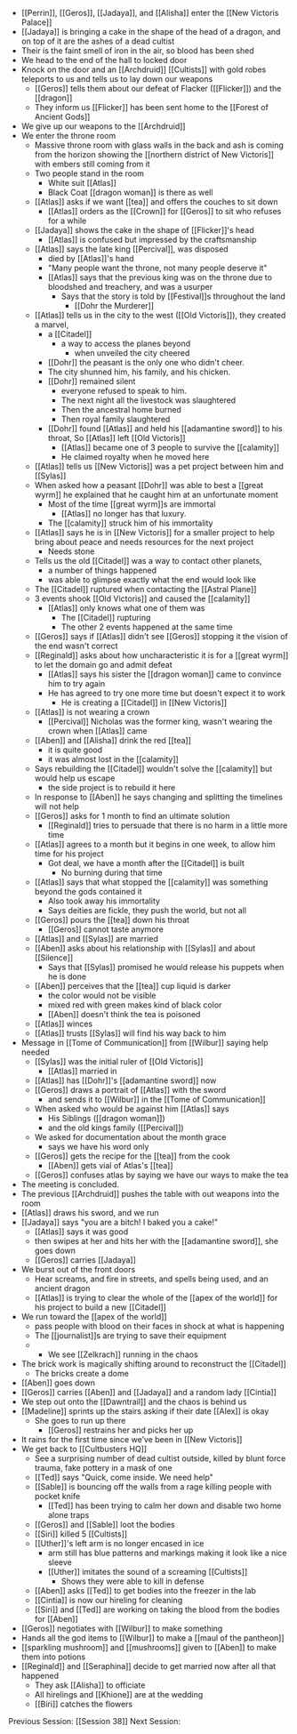 - [[Perrin]], [[Geros]], [[Jadaya]], and [[Alisha]] enter the [[New Victoris Palace]]
- [[Jadaya]] is bringing a cake in the shape of the head of a dragon, and on top of it are the ashes of a dead cultist
- Their is the faint smell of iron in the air, so blood has been shed
- We head to the end of the hall to locked door
- Knock on the door and an [[Archdruid]] [[Cultists]] with gold robes teleports to us and tells us to lay down our weapons
	- [[Geros]] tells them about our defeat of Flacker ([[Flicker]]) and the [[dragon]]
	- They inform us [[Flicker]] has been sent home to the [[Forest of Ancient Gods]]
- We give up our weapons to the [[Archdruid]] 
- We enter the throne room
	- Massive throne room with glass walls in the back and ash is coming from the horizon showing the [[northern district of New Victoris]] with embers still coming from it
	- Two people stand in the room
		- White suit [[Atlas]]
		- Black Coat [[dragon woman]] is there as well
	- [[Atlas]] asks if we want [[tea]] and offers the couches to sit down
		- [[Atlas]] orders as the [[Crown]] for [[Geros]] to sit who refuses for a while
	- [[Jadaya]] shows the cake in the shape of [[Flicker]]'s head
		- [[Atlas]] is confused but impressed by the craftsmanship
	- [[Atlas]] says the late king [[Percival]], was disposed
		- died by [[Atlas]]'s hand 
		- "Many people want the throne, not many people deserve it"
		- [[Atlas]] says that the previous king was on the throne due to bloodshed and treachery, and was a usurper
			- Says that the story is told by [[Festival]]s throughout the land
				- [[Dohr the Murderer]]
	- [[Atlas]] tells us in the city to the west ([[Old Victoris]]), they created a marvel, 
		- a [[Citadel]]
			- a way to access the planes beyond
				- when unveiled the city cheered
		- [[Dohr]] the peasant is the only one who didn't cheer. 
		- The city shunned him, his family, and his chicken. 
		- [[Dohr]] remained silent 
			- everyone refused to speak to him. 
			- The next night all the livestock was slaughtered
			- Then the ancestral home burned
			- Then royal family slaughtered
		- [[Dohr]] found [[Atlas]] and held his [[adamantine sword]] to his throat, So [[Atlas]] left [[Old Victoris]]
			- [[Atlas]] became one of 3 people to survive the [[calamity]]
			- He claimed royalty when he moved here
	- [[Atlas]] tells us [[New Victoris]] was a pet project between him and [[Sylas]]
	- When asked how a peasant [[Dohr]] was able to best a [[great wyrm]] he explained that he caught him at an unfortunate moment
		- Most of the time [[great wyrm]]s are immortal
			- [[Atlas]] no longer has that luxury.
		- The [[calamity]] struck him of his immortality 
	- [[Atlas]] says he is in [[New Victoris]] for a smaller project to help bring about peace and needs resources for the next project
		- Needs stone
	- Tells us the old [[Citadel]] was a way to contact other planets,
		- a number of things happened
		- was able to glimpse exactly what the end would look like
	- The [[Citadel]] ruptured when contacting the [[Astral Plane]]
	- 3 events shook [[Old Victoris]] and caused the [[calamity]]
		- [[Atlas]] only knows what one of them was
			- The [[Citadel]] rupturing
			- The other 2 events happened at the same time
	- [[Geros]] says if [[Atlas]] didn't see [[Geros]] stopping it the vision of the end wasn't correct
	- [[Reginald]] asks about how uncharacteristic it is for a [[great wyrm]] to let the domain go and admit defeat
		- [[Atlas]] says his sister the [[dragon woman]] came to convince him to try again
		- He has agreed to try one more time but doesn't expect it to work
			- He is creating a [[Citadel]] in [[New Victoris]]
	- [[Atlas]] is not wearing a crown
		- [[Percival]] Nicholas was the former king, wasn't wearing the crown when [[Atlas]] came
	- [[Aben]] and [[Alisha]] drink the red [[tea]]
		- it is quite good
		- it was almost lost in the [[calamity]]
	- Says rebuilding the [[Citadel]] wouldn't solve the [[calamity]] but would help us escape
		- the side project is to rebuild it here
	- In response to [[Aben]] he says changing and splitting the timelines will not help
	- [[Geros]] asks for 1 month to find an ultimate solution
		- [[Reginald]] tries to persuade that there is no harm in a little more time 
	- [[Atlas]] agrees to a month but it begins in one week, to allow him time for his project
		- Got deal, we have a month after the [[Citadel]] is built
			- No burning during that time
	- [[Atlas]] says that what stopped the [[calamity]] was something beyond the gods contained it
		- Also took away his immortality 
		- Says deities are fickle, they push the world, but not all
	- [[Geros]] pours the [[tea]] down his throat
		- [[Geros]] cannot taste anymore
	- [[Atlas]] and [[Sylas]] are married
	- [[Aben]] asks about his relationship with [[Sylas]] and about [[Silence]] 
		- Says that [[Sylas]] promised he would release his puppets when he is done
	- [[Aben]] perceives that the [[tea]] cup liquid is darker
		- the color would not be visible
		- mixed red with green makes kind of black color
		- [[Aben]] doesn't think the tea is poisoned 
	- [[Atlas]] winces
	- [[Atlas]] trusts [[Sylas]] will find his way back to him
- Message in [[Tome of Communication]] from [[Wilbur]] saying help needed
	- [[Sylas]] was the initial ruler of [[Old Victoris]]
		- [[Atlas]] married in
	- [[Atlas]] has [[Dohr]]'s [[adamantine sword]] now
	- [[Geros]] draws a portrait of [[Atlas]] with the sword
		- and sends it to [[Wilbur]] in the [[Tome of Communication]]
	- When asked who would be against him [[Atlas]] says 
		- His Siblings ([[dragon woman]])
		- and the old kings family ([[Percival]])
	- We asked for documentation about the month grace
		- says we have his word only
	- [[Geros]] gets the recipe for the [[tea]] from the cook
		- [[Aben]] gets vial of Atlas's [[tea]] 
	- [[Geros]] confuses atlas by saying we have our ways to make the tea
- The meeting is concluded. 
- The previous [[Archdruid]] pushes the table with out weapons into the room
- [[Atlas]] draws his sword, and we run
- [[Jadaya]] says "you are a bitch! I baked you a cake!"
	-  [[Atlas]] says it was good 
	- then swipes at her and hits her with the [[adamantine sword]], she goes down
	- [[Geros]] carries [[Jadaya]]
- We burst out of the front doors
	- Hear screams, and fire in streets, and spells being used, and an ancient dragon
	- [[Atlas]] is trying to clear the whole of the [[apex of the world]] for his project to build a new [[Citadel]]
- We run toward the [[apex of the world]]
	- pass people with blood on their faces in shock at what is happening 
	- The [[journalist]]s are trying to save their equipment
	- - We see [[Zelkrach]] running in the chaos 
- The brick work is magically shifting around to reconstruct the [[Citadel]]
	- The bricks create a dome
- [[Aben]] goes down
- [[Geros]] carries [[Aben]] and [[Jadaya]] and a random lady [[Cintia]]
- We step out onto the [[Dawntrail]] and the chaos is behind us
- [[Madeline]] sprints up the stairs asking if their date [[Alex]] is okay
	- She goes to run up there
		- [[Geros]] restrains her and picks her up
- It rains for the first time since we’ve been in [[New Victoris]]
- We get back to [[Cultbusters HQ]]
	- See a surprising number of dead cultist outside, killed by blunt force trauma, fake pottery in a mask of one
	- [[Ted]] says "Quick, come inside. We need help"
	- [[Sable]] is bouncing off the walls from a rage killing people with pocket knife
		- [[Ted]] has been trying to calm her down and disable two home alone traps
	- [[Geros]] and [[Sable]] loot the bodies
	- [[Siri]] killed 5 [[Cultists]]
	- [[Uther]]'s left arm is no longer encased in ice
		- arm still has blue patterns and markings making it look like a nice sleeve
		- [[Uther]] imitates the sound of a screaming [[Cultists]]
			- Shows they were able to kill in defense 
	- [[Aben]] asks [[Ted]] to get bodies into the freezer in the lab
	- [[Cintia]] is now our hireling for cleaning
	- [[Siri]] and [[Ted]] are working on taking the blood from the bodies for [[Aben]]
- [[Geros]] negotiates with [[Wilbur]] to make something
- Hands all the god items to [[Wilbur]] to make a [[maul of the pantheon]]
- [[sparkling mushroom]] and [[mushrooms]] given to [[Aben]] to make them into potions
- [[Reginald]] and [[Seraphina]] decide to get married now after all that happened
	- They ask [[Alisha]] to officiate
	- All hirelings and [[Khione]] are at the wedding
	- [[Biri]] catches the flowers

Previous Session: [[Session 38]]
Next Session: